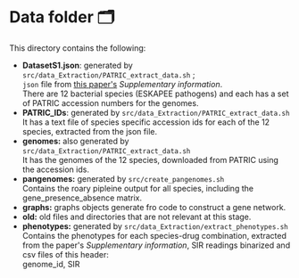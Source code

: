 # Data folder 🗂️

This directory contains the following:
- **DatasetS1.json**: generated by ```src/data_Extraction/PATRIC_extract_data.sh``` ;  
`json` file from [this paper's](https://www.nature.com/articles/s41467-023-43549-9#Sec23) _Supplementary information_.  
There are 12 bacterial species (ESKAPEE pathogens) and each has a set of PATRIC accession numbers for the genomes.
- **PATRIC_IDs**: generated by ```src/data_Extraction/PATRIC_extract_data.sh```  
It has a text file of species specific accession ids for each of the 12 species, extracted from the json file. 
- **genomes:** also generated by ```src/data_Extraction/PATRIC_extract_data.sh```  
It has the genomes of the 12 species, downloaded from PATRIC using the accession ids.
- **pangenomes:** generated by ```src/create_pangenomes.sh```  
Contains the roary pipleine output for all species, including the gene_presence_absence matrix.
- **graphs:** graphs objects generate fro code to construct a gene network.
- **old:** old files and directories that are not relevant at this stage.
- **phenotypes:** generated by ```src/data_Extraction/extract_phenotypes.sh```  
Contains the phenotypes for each species-drug combination, extracted from the paper's _Supplementary information_, SIR readings binarized and csv files of this header:  
genome_id, SIR